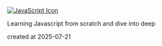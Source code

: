 
<p align="left">
  <a href="https://skillicons.dev">
    <img src="https://skillicons.dev/icons?i=js&theme=light" alt="JavaScript Icon" />
  </a>
</p>
Learning Javascript from scratch and dive into deep


created at 2025-07-21
